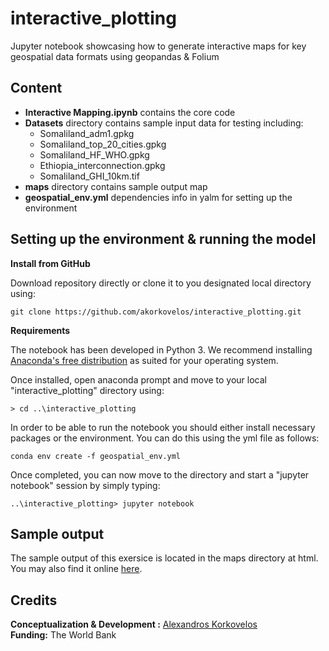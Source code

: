 # interactive_plotting
Jupyter notebook showcasing how to generate interactive maps for key geospatial data formats using geopandas &amp; Folium

## Content

- **Interactive Mapping.ipynb** contains the core code
- **Datasets** directory contains sample input data for testing including:
	- Somaliland_adm1.gpkg
	- Somaliland_top_20_cities.gpkg
	- Somaliland_HF_WHO.gpkg
	- Ethiopia_interconnection.gpkg
	- Somaliland_GHI_10km.tif
- **maps** directory contains sample output map 
- **geospatial_env.yml** dependencies info in yalm for setting up the environment

## Setting up the environment & running the model

**Install from GitHub**

Download repository directly or clone it to you designated local directory using:

```
git clone https://github.com/akorkovelos/interactive_plotting.git
```

**Requirements**

The notebook has been developed in Python 3. We recommend installing [Anaconda's free distribution](https://www.anaconda.com/distribution/) as suited for your operating system. 

Once installed, open anaconda prompt and move to your local "interactive_plotting" directory using:

```
> cd ..\interactive_plotting
```

In order to be able to run the notebook you should either install necessary packages or the environment. You can do this using the yml file as follows:

```
conda env create -f geospatial_env.yml
```

Once completed, you can now move to the directory and start a "jupyter notebook" session by simply typing:

```
..\interactive_plotting> jupyter notebook 
```


## Sample output

The sample output of this exersice is located in the maps directory at html. You may also find it online [here](https://datapane.com/u/alexandros/reports/somaliland-test-map).


## Credits

**Conceptualization & Development :** [Alexandros Korkovelos](https://github.com/akorkovelos)<br>
**Funding:** The World Bank

